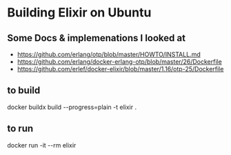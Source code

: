 # Building Elixir on Ubuntu

## Some Docs & implemenations I looked at
* https://github.com/erlang/otp/blob/master/HOWTO/INSTALL.md
* https://github.com/erlang/docker-erlang-otp/blob/master/26/Dockerfile
* https://github.com/erlef/docker-elixir/blob/master/1.16/otp-25/Dockerfile

## to build
docker buildx build --progress=plain -t elixir .

## to run
docker run -it --rm elixir
